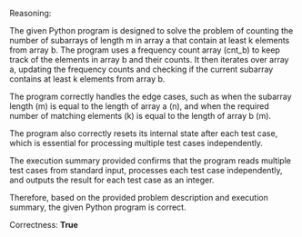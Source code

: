 Reasoning:

The given Python program is designed to solve the problem of counting the number of subarrays of length m in array a that contain at least k elements from array b. The program uses a frequency count array (cnt_b) to keep track of the elements in array b and their counts. It then iterates over array a, updating the frequency counts and checking if the current subarray contains at least k elements from array b.

The program correctly handles the edge cases, such as when the subarray length (m) is equal to the length of array a (n), and when the required number of matching elements (k) is equal to the length of array b (m).

The program also correctly resets its internal state after each test case, which is essential for processing multiple test cases independently.

The execution summary provided confirms that the program reads multiple test cases from standard input, processes each test case independently, and outputs the result for each test case as an integer.

Therefore, based on the provided problem description and execution summary, the given Python program is correct.

Correctness: **True**